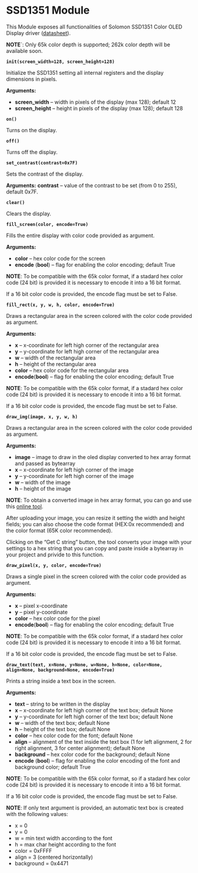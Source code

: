 # SSD1351 Module

This Module exposes all functionalities of Solomon SSD1351 Color OLED Display driver ([datasheet](https://developer.mbed.org/media/uploads/GregC/ssd1351-revision_1.3.pdf)).

**NOTE**`: Only 65k color depth is supported; 262k color depth will be available soon.

<!-- class: SSD1351(drv, cs, rst, dc, pwr, clock=8000000):

Creates an intance of a new SSD1351.

:param spidrv: SPI Bus used '( SPI0, ... )'
:param cs: Chip Select
:param rst: Reset pin
:param dc: Data/Command control pin
:param pwr: Power On pin
:param clk: Clock speed, default 8MHz

Example: ::

    from solomon.ssd1351 import ssd1351

    ...

    oled = ssd1351.SSD1351(SPI0,D57,D58,D59,D71)
    oled.init()
    oled.on()
    oled.fill_screen(color=0xFFFFFF) -->

**`init(screen_width=128, screen_height=128)`**

Initialize the SSD1351 setting all internal registers and the display dimensions in pixels.


**Arguments:**

    
* **screen_width** – width in pixels of the display (max 128); default 12
* **screen_height** – height in pixels of the display (max 128); default 128


**`on()`**

Turns on the display.


**`off()`**

Turns off the display.


**`set_contrast(contrast=0x7F)`**

Sets the contrast of the display.


**Arguments:** **contrast** – value of the contrast to be set (from 0 to 255), default 0x7F.



**`clear()`**

Clears the display.

**`fill_screen(color, encode=True)`**

Fills the entire display with color code provided as argument.


**Arguments:**

    
* **color** – hex color code for the screen
* **encode** (**bool**) – flag for enabling the color encoding; default True


**NOTE**: To be compatible with the 65k color format, if a stadard hex color code (24 bit) is provided it is necessary to encode it into a 16 bit format.

If a 16 bit color code is provided, the encode flag must be set to False.


**`fill_rect(x, y, w, h, color, encode=True)`**

Draws a rectangular area in the screen colored with the color code provided as argument.


**Arguments:**

    
* **x** – x-coordinate for left high corner of the rectangular area
* **y** – y-coordinate for left high corner of the rectangular area
* **w** – width of the rectangular area
* **h** – height of the rectangular area
* **color** – hex color code for the rectangular area
* **encode**(**bool**) – flag for enabling the color encoding; default True


**NOTE**: To be compatible with the 65k color format, if a stadard hex color code (24 bit) is provided it is necessary to encode it into a 16 bit format.

If a 16 bit color code is provided, the encode flag must be set to False.


**`draw_img(image, x, y, w, h)`**

Draws a rectangular area in the screen colored with the color code provided as argument.


**Arguments:**

    
* **image** – image to draw in the oled display converted to hex array format and passed as bytearray
* **x** – x-coordinate for left high corner of the image
* **y** – y-coordinate for left high corner of the image
* **w** – width of the image
* **h** – height of the image


**NOTE**: To obtain a converted image in hex array format, you can go and use this [online tool](http://www.digole.com/tools/PicturetoC_Hex_converter.php).

After uploading your image, you can resize it setting the width and height fields; you can also choose the code format (HEX:0x recommended) and the color format (65K color recommended).

Clicking on the “Get C string” button, the tool converts your image with your settings to a hex string that you can copy and paste inside a bytearray in your project and privide to this function.


**`draw_pixel(x, y, color, encode=True)`**

Draws a single pixel in the screen colored with the color code provided as argument.


**Arguments:**

    
* **x** – pixel x-coordinate
* **y** – pixel y-coordinate
* **color** – hex color code for the pixel
* **encode**(**bool**) – flag for enabling the color encoding; default True


**NOTE**: To be compatible with the 65k color format, if a stadard hex color code (24 bit) is provided it is necessary to encode it into a 16 bit format.

If a 16 bit color code is provided, the encode flag must be set to False.


**`draw_text(text, x=None, y=None, w=None, h=None, color=None, align=None, background=None, encode=True)`**

Prints a string inside a text box in the screen.


**Arguments:**

    
* **text** – string to be written in the display
* **x** – x-coordinate for left high corner of the text box; default None
* **y** – y-coordinate for left high corner of the text box; default None
* **w** – width of the text box; default None
* **h** – height of the text box; default None
* **color** – hex color code for the font; default None
* **align** – alignment of the text inside the text box (1 for left alignment, 2 for right alignment, 3 for center alignment); default None
* **background** – hex color code for the background; default None
* **encode** (**bool**) – flag for enabling the color encoding of the font and background color; default True


**NOTE**: To be compatible with the 65k color format, so if a stadard hex color code (24 bit) is provided
it is necessary to encode it into a 16 bit format.

If a 16 bit color code is provided, the encode flag must be set to False.

**NOTE**: If only text argument is provided, an automatic text box is created with the following values:


* x = 0
* y = 0
* w = min text width according to the font
* h = max char height according to the font
* color = 0xFFFF
* align = 3 (centered horizontally)
* background = 0x4471
